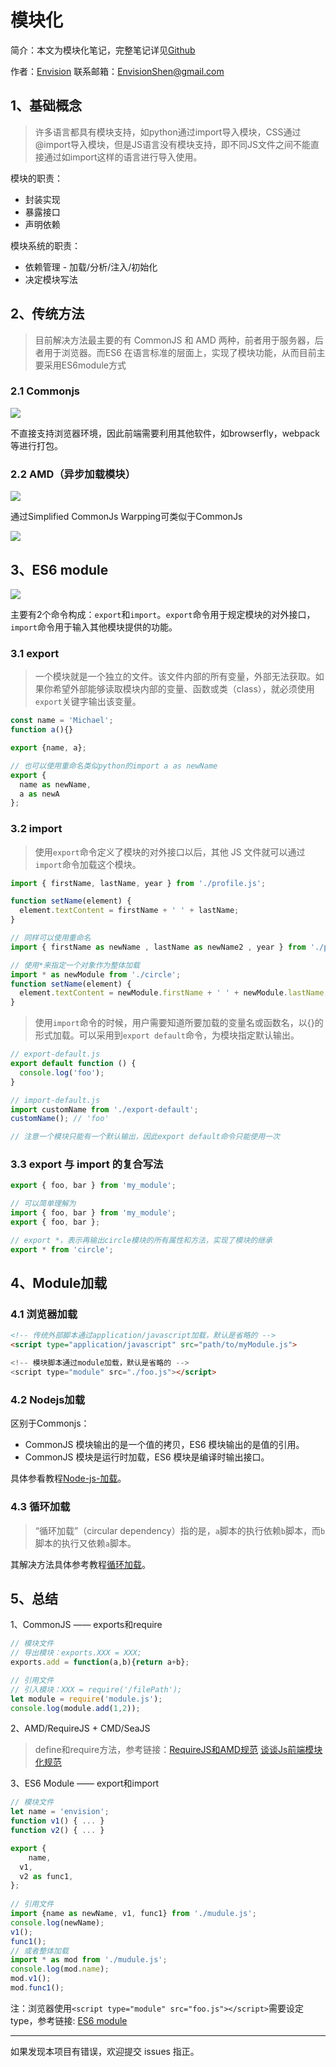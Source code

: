 # 模块化

简介：本文为模块化笔记，完整笔记详见[Github](https://github.com/MrEnvision/Front-end_learning_notes)

作者：[Envision](https://github.com/MrEnvision)         联系邮箱：[EnvisionShen@gmail.com](mailto:EnvisionShen@gmail.com)



## 1、基础概念

> 许多语言都具有模块支持，如python通过import导入模块，CSS通过@import导入模块，但是JS语言没有模块支持，即不同JS文件之间不能直接通过如import这样的语言进行导入使用。

模块的职责：

- 封装实现
- 暴露接口
- 声明依赖

模块系统的职责：

- 依赖管理 - 加载/分析/注入/初始化
- 决定模块写法



## 2、传统方法

> 目前解决方法最主要的有 CommonJS 和 AMD 两种，前者用于服务器，后者用于浏览器。而ES6 在语言标准的层面上，实现了模块功能，从而目前主要采用ES6module方式

### 2.1 Commonjs

<img src="img/pic10.png"/>

不直接支持浏览器环境，因此前端需要利用其他软件，如browserfly，webpack等进行打包。

### 2.2 AMD（异步加载模块）

<img src="img/pic11.png"/>

通过Simplified CommonJs Warpping可类似于CommonJs

<img src="img/pic12.png"/>



## 3、ES6 module

<img src="img/pic13.png"/>

主要有2个命令构成：`export`和`import`。`export`命令用于规定模块的对外接口，`import`命令用于输入其他模块提供的功能。

### 3.1 export

> 一个模块就是一个独立的文件。该文件内部的所有变量，外部无法获取。如果你希望外部能够读取模块内部的变量、函数或类（class），就必须使用`export`关键字输出该变量。

```javascript
const name = 'Michael';
function a(){}

export {name, a};

// 也可以使用重命名类似python的import a as newName
export {
  name as newName,
  a as newA
};
```

### 3.2 import

> 使用`export`命令定义了模块的对外接口以后，其他 JS 文件就可以通过`import`命令加载这个模块。

```javascript
import { firstName, lastName, year } from './profile.js';

function setName(element) {
  element.textContent = firstName + ' ' + lastName;
}

// 同样可以使用重命名
import { firstName as newName , lastName as newName2 , year } from './profile.js';

// 使用*来指定一个对象作为整体加载
import * as newModule from './circle';
function setName(element) {
  element.textContent = newModule.firstName + ' ' + newModule.lastName;
}
```

> 使用`import`命令的时候，用户需要知道所要加载的变量名或函数名，以{}的形式加载。可以采用到`export default`命令，为模块指定默认输出。

```javascript
// export-default.js
export default function () {
  console.log('foo');
}

// import-default.js
import customName from './export-default';
customName(); // 'foo'

// 注意一个模块只能有一个默认输出，因此export default命令只能使用一次
```

### 3.3 export 与 import 的复合写法 

```javascript
export { foo, bar } from 'my_module';

// 可以简单理解为
import { foo, bar } from 'my_module';
export { foo, bar };

// export *，表示再输出circle模块的所有属性和方法，实现了模块的继承
export * from 'circle';
```



## 4、Module加载

### 4.1 浏览器加载

```html
<!-- 传统外部脚本通过application/javascript加载，默认是省略的 -->
<script type="application/javascript" src="path/to/myModule.js">

<!-- 模块脚本通过module加载，默认是省略的 -->
<script type="module" src="./foo.js"></script>

```

### 4.2 Nodejs加载

区别于Commonjs：

- CommonJS 模块输出的是一个值的拷贝，ES6 模块输出的是值的引用。
- CommonJS 模块是运行时加载，ES6 模块是编译时输出接口。

具体参看教程[Node-js-加载](https://es6.ruanyifeng.com/#docs/module-loader#Node-js-加载)。

### 4.3 循环加载

> “循环加载”（circular dependency）指的是，`a`脚本的执行依赖`b`脚本，而`b`脚本的执行又依赖`a`脚本。

其解决方法具体参考教程[循环加载](https://es6.ruanyifeng.com/#docs/module-loader#循环加载)。



## 5、总结

1、CommonJS —— exports和require

```javascript
// 模块文件
// 导出模块：exports.XXX = XXX;
exports.add = function(a,b){return a+b};

// 引用文件
// 引入模块：XXX = require('/filePath');
let module = require('module.js');
console.log(module.add(1,2));
```

2、AMD/RequireJS + CMD/SeaJS

> define和require方法，参考链接：[RequireJS和AMD规范](https://www.cnblogs.com/ghw0501/p/4796922.html) [谈谈Js前端模块化规范](https://segmentfault.com/a/1190000015991869)

3、ES6 Module —— export和import

```javascript
// 模块文件
let name = 'envision';
function v1() { ... }
function v2() { ... }

export {
	name,
  v1,
  v2 as func1,
};
               
// 引用文件
import {name as newName, v1, func1} from './mudule.js';
console.log(newName);
v1();
func1();
// 或者整体加载
import * as mod from './mudule.js';
console.log(mod.name);
mod.v1();
mod.func1();
```

注：浏览器使用`<script type="module" src="foo.js"></script>`需要设定type，参考链接: [ES6 module](http://caibaojian.com/es6/module.html)



------

如果发现本项目有错误，欢迎提交 issues 指正。